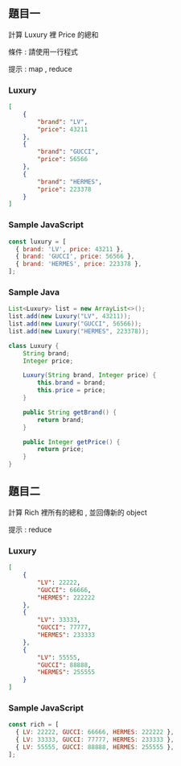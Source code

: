 ## 題目一   
計算 Luxury 裡 Price 的總和

條件 : 請使用一行程式

提示 : map , reduce

### Luxury

```json
[
    {
        "brand": "LV",
        "price": 43211
    },
    {
        "brand": "GUCCI",
        "price": 56566
    },
    {
        "brand": "HERMES",
        "price": 223378
    }
]
```
### Sample JavaScript
```js
const luxury = [
  { brand: 'LV', price: 43211 },
  { brand: 'GUCCI', price: 56566 },
  { brand: 'HERMES', price: 223378 },
];
```
### Sample Java
```java
List<Luxury> list = new ArrayList<>();
list.add(new Luxury("LV", 43211));
list.add(new Luxury("GUCCI", 56566));
list.add(new Luxury("HERMES", 223378));

class Luxury {
    String brand;
    Integer price;

    Luxury(String brand, Integer price) {
        this.brand = brand;
        this.price = price;
    }

    public String getBrand() {
        return brand;
    }

    public Integer getPrice() {
        return price;
    }
}
```

## 題目二
計算 Rich 裡所有的總和 , 並回傳新的 object

提示 : reduce

### Luxury

```json
[
    {
        "LV": 22222,
        "GUCCI": 66666,
        "HERMES": 222222
    },
    {
        "LV": 33333,
        "GUCCI": 77777,
        "HERMES": 233333
    },
    {
        "LV": 55555,
        "GUCCI": 88888,
        "HERMES": 255555
    }
]
```
### Sample JavaScript
```js
const rich = [
  { LV: 22222, GUCCI: 66666, HERMES: 222222 },
  { LV: 33333, GUCCI: 77777, HERMES: 233333 },
  { LV: 55555, GUCCI: 88888, HERMES: 255555 },
];
```
